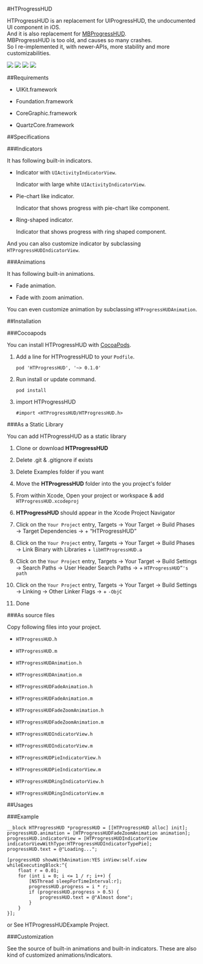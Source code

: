 #HTProgressHUD

HTProgressHUD is an replacement for UIProgressHUD, the undocumented UI component in iOS.  
And it is also replacement for [MBProgressHUD](https://github.com/jdg/MBProgressHUD).  
MBProgressHUD is too old, and causes so many crashes.  
So I re-implemented it, with newer-APIs, more stability and more customizabilities.

[![](https://s3-ap-northeast-1.amazonaws.com/htprogresshud/Simple-thumb.png)](https://s3-ap-northeast-1.amazonaws.com/htprogresshud/Simple.png)
[![](https://s3-ap-northeast-1.amazonaws.com/htprogresshud/Text-thumb.png)](https://s3-ap-northeast-1.amazonaws.com/htprogresshud/Text.png)
[![](https://s3-ap-northeast-1.amazonaws.com/htprogresshud/Pie-thumb.png)](https://s3-ap-northeast-1.amazonaws.com/htprogresshud/Pie.png)
[![](https://s3-ap-northeast-1.amazonaws.com/htprogresshud/Ring-thumb.png)](https://s3-ap-northeast-1.amazonaws.com/htprogresshud/Ring.png)

##Requirements

*   UIKit.framework

*   Foundation.framework

*   CoreGraphic.framework

*   QuartzCore.framework


##Specifications

###Indicators

It has following built-in indicators.  

*   Indicator with `UIActivityIndicatorView`.  
    
    Indicator with large white `UIActivityIndicatorView`.  

*   Pie-chart like indicator.  
    
    Indicator that shows progress with pie-chart like component.  

*   Ring-shaped indicator.  
    
    Indicator that shows progress with ring shaped component.  

And you can also customize indicator by subclassing `HTProgressHUDIndicatorView`.  

###Animations

It has following built-in animations.  

*   Fade animation.  

*   Fade with zoom animation.  

You can even customize animation by subclassing `HTProgressHUDAnimation`.  

##Installation

###Cocoapods

You can install HTProgressHUD with [CocoaPods](http://cocoapods.org/).  

1.  Add a line for HTProgressHUD to your `Podfile`.  
    
    `pod 'HTProgressHUD', '~> 0.1.0'`

2.  Run install or update command.  

    `pod install`

3.  import HTProgressHUD
    
    `#import <HTProgressHUD/HTProgressHUD.h>`

###As a Static Library

You can add HTProgressHUD as a static library

1.  Clone or download **HTProgressHUD**

2.  Delete .git & .gitignore if exists

3.  Delete Examples folder if you want

4.  Move the **HTProgressHUD** folder into the you project's folder

5.  From within Xcode, Open your project or workspace & add
`HTProgressHUD.xcodeproj`

6.  **HTProgressHUD** should appear in the Xcode Project Navigator

7.  Click on the `Your Project` entry, Targets → Your Target → Build Phases
→ Target Dependencies → + “HTProgressHUD”

8.  Click on the `Your Project` entry, Targets → Your Target → Build Phases
→ Link Binary with Libraries + `libHTProgressHUD.a`

9.  Click on the `Your Project` entry, Targets → Your Target → Build Settings
→ Search Paths → User Header Search Paths → + `HTProgressHUD”'s path`

10. Click on the `Your Project` entry, Targets → Your Target → Build Settings
→ Linking → Other Linker Flags → + `-ObjC`

11. Done

###As source files

Copy following files into your project.  

*   `HTProgressHUD.h`

*   `HTProgressHUD.m`

*   `HTProgressHUDAnimation.h`

*   `HTProgressHUDAnimation.m`

*   `HTProgressHUDFadeAnimation.h`

*   `HTProgressHUDFadeAnimation.m`

*   `HTProgressHUDFadeZoomAnimation.h`

*   `HTProgressHUDFadeZoomAnimation.m`

*   `HTProgressHUDIndicatorView.h`

*   `HTProgressHUDIndicatorView.m`

*   `HTProgressHUDPieIndicatorView.h`

*   `HTProgressHUDPieIndicatorView.m`

*   `HTProgressHUDRingIndicatorView.h`

*   `HTProgressHUDRingIndicatorView.m`

##Usages

###Example

    __block HTProgressHUD *progressHUD = [[HTProgressHUD alloc] init];
    progressHUD.animation = [HTProgressHUDFadeZoomAnimation animation];
    progressHUD.indicatorView = [HTProgressHUDIndicatorView indicatorViewWithType:HTProgressHUDIndicatorTypePie];
    progressHUD.text = @"Loading...";

    [progressHUD showWithAnimation:YES inView:self.view whileExecutingBlock:^{
        float r = 0.01;
        for (int i = 0; i <= 1 / r; i++) {
            [NSThread sleepForTimeInterval:r];
            progressHUD.progress = i * r;
            if (progressHUD.progress > 0.5) {
                progressHUD.text = @"Almost done";
            }
        }
    }];

or See HTProgressHUDExample Project.  

###Customization
   
See the source of built-in animations and built-in indicators.
These are also kind of customized animations/indicators.
